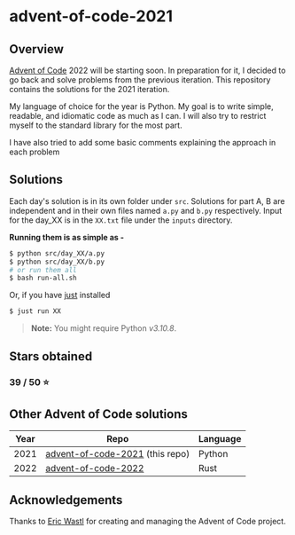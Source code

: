 # advent-of-code-2021

## Overview

[Advent of Code](https://adventofcode.com/) 2022 will be starting soon. In preparation for it, I decided to go back and solve problems from the previous 
iteration. This repository contains the solutions for the 2021 iteration. 

My language of choice for the year is Python. My goal is to write simple, readable, and idiomatic code as much as I can. I will also try to 
restrict myself to the standard library for the most part.

I have also tried to add some basic comments explaining the approach in each problem

## Solutions 

Each day's solution is in its own folder under `src`. Solutions for part A, B are independent and in their own files named `a.py` and `b.py` respectively.
Input for the day_XX is in the `XX.txt` file under the `inputs` directory.

**Running them is as simple as -**

```bash
$ python src/day_XX/a.py
$ python src/day_XX/b.py
# or run them all
$ bash run-all.sh
``` 

Or, if you have [just](https://github.com/casey/just) installed 

```bash
$ just run XX
```

> **Note:** You might require Python _v3.10.8_.

## Stars obtained

### 39 / 50 :star:

## Other Advent of Code solutions

| Year | Repo | Language |
| ---- | ---- | -------- |
| 2021 | [advent-of-code-2021](https://github.com/v-shenoy/advent-of-code-2021) (this repo) | Python |
| 2022 | [advent-of-code-2022](https://github.com/v-shenoy/advent-of-code-2022) | Rust | 


## Acknowledgements

Thanks to [Eric Wastl](https://github.com/topaz) for creating and managing the Advent of Code project.

